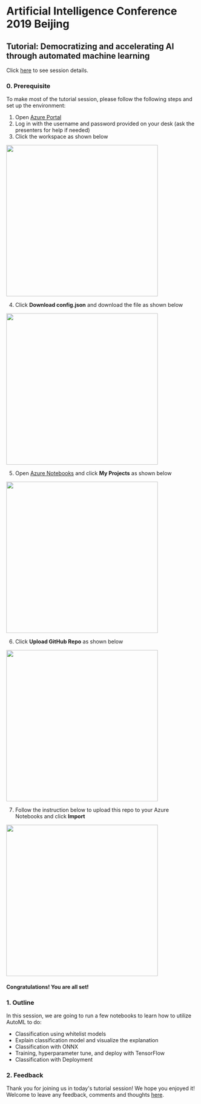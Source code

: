 # Artificial Intelligence Conference 2019 Beijing
## Tutorial: Democratizing and accelerating AI through automated machine learning

Click [here](https://ai.oreilly.com.cn/ai-cn/public/schedule/detail/75532?locale=en) to see session details.

### 0. Prerequisite
To make most of the tutorial session, please follow the following steps and set up the environment:

1. Open [Azure Portal](https://portal.azure.com)
2. Log in with the username and password provided on your desk (ask the presenters for help if needed)
3. Click the workspace as shown below

<img width="400" src="https://user-images.githubusercontent.com/48665960/59402271-2a114680-8dd0-11e9-99e4-d555813cd88c.PNG">


4. Click **Download config.json** and download the file as shown below

<img width="400" src="https://user-images.githubusercontent.com/48665960/59402305-48774200-8dd0-11e9-9108-a2f2c8b528e7.PNG">


5. Open [Azure Notebooks](https://notebooks.azure.com) and click **My Projects** as shown below

<img width="400" src="https://user-images.githubusercontent.com/48665960/59402868-d94f1d00-8dd2-11e9-95ac-475b67a8e1b3.PNG">


6. Click **Upload GitHub Repo** as shown below
<img width="400" src="https://user-images.githubusercontent.com/48665960/59402918-11eef680-8dd3-11e9-9fd0-6699be0fdbf4.PNG">


7. Follow the instruction below to upload this repo to your Azure Notebooks and click **Import**

<img width="400" src="https://user-images.githubusercontent.com/48665960/59403006-714d0680-8dd3-11e9-998a-32dcb337eae5.PNG">

#### Congratulations! You are all set! 

### 1. Outline
In this session, we are going to run a few notebooks to learn how to utilize AutoML to do:
 - Classification using whitelist models
 - Explain classification model and visualize the explanation
 - Classification with ONNX
 - Training, hyperparameter tune, and deploy with TensorFlow
 - Classification with Deployment
 
### 2. Feedback
Thank you for joining us in today's tutorial session! We hope you enjoyed it! 
Welcome to leave any feedback, comments and thoughts [here](https://forms.office.com/Pages/ResponsePage.aspx?id=v4j5cvGGr0GRqy180BHbR4GmegO4u4FGqQBDEl-y1HBUOE81NU0zT1pRR0RURDRHQkdaVUUyMUJNQS4u).
